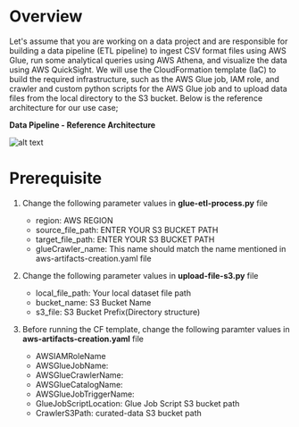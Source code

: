 # Overview
Let's assume that you are working on a data project and are responsible for building a data pipeline (ETL pipeline) to ingest CSV format files using AWS Glue, run some analytical queries using AWS Athena, and visualize the data using AWS QuickSight. We will use the CloudFormation template (IaC) to build the required infrastructure, such as the AWS Glue job, IAM role, and crawler and custom python scripts for the AWS Glue job and to upload data files from the local directory to the S3 bucket. Below is the reference architecture for our use case;

**Data Pipeline - Reference Architecture**

![alt text](images/data-pipeline-arch.png)
 

# Prerequisite
1. Change the following parameter values in **glue-etl-process.py** file
    - region: AWS REGION
    - source_file_path: ENTER YOUR S3 BUCKET PATH
    - target_file_path: ENTER YOUR S3 BUCKET PATH
    - glueCrawler_name: This name should match the name mentioned in aws-artifacts-creation.yaml file

2. Change the following parameter values in **upload-file-s3.py** file
    - local_file_path: Your local dataset file path 
    - bucket_name: S3 Bucket Name
    - s3_file: S3 Bucket Prefix(Directory structure)

3. Before running the CF template, change the following paramter values in **aws-artifacts-creation.yaml** file
    - AWSIAMRoleName
    - AWSGlueJobName:
    - AWSGlueCrawlerName:
    - AWSGlueCatalogName:
    - AWSGlueJobTriggerName:
    - GlueJobScriptLocation: Glue Job Script S3 bucket path
    - CrawlerS3Path: curated-data S3 bucket path